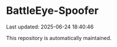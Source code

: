 # BattleEye-Spoofer

Last updated: 2025-06-24 18:40:46

This repository is automatically maintained.
